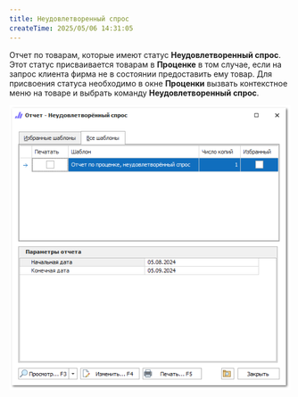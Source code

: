 ```yaml
---
title: Неудовлетворенный спрос
createTime: 2025/05/06 14:31:05
---
```

Отчет по товарам, которые имеют статус **Неудовлетворенный спрос**. Этот статус присваивается товарам в **Проценке** в том случае, если на запрос клиента фирма не в состоянии предоставить ему товар. Для присвоения статуса необходимо в окне **Проценки** вызвать контекстное меню на товаре и выбрать команду **Неудовлетворенный спрос**.

![](../../../assets/specification/image122.png)



